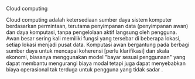 Cloud computing

Cloud computing adalah ketersediaan sumber daya sistem komputer berdasarkan permintaan, terutama penyimpanan data (penyimpanan awan) dan daya komputasi, tanpa pengelolaan aktif langsung oleh pengguna. Awan besar sering kali memiliki fungsi yang tersebar di beberapa lokasi, setiap lokasi menjadi pusat data. Komputasi awan bergantung pada berbagi sumber daya untuk mencapai koherensi [perlu klarifikasi] dan skala ekonomi, biasanya menggunakan model "bayar sesuai penggunaan" yang dapat membantu mengurangi biaya modal tetapi juga dapat menyebabkan biaya operasional tak terduga untuk pengguna yang tidak sadar .
